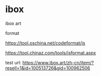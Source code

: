 # ibox
ibox art

format

https://tool.oschina.net/codeformat/js

https://tool.chinaz.com/tools/jsformat.aspx

test url:
https://www.ibox.art/zh-cn/item/?resell=1&id=100513726&gid=100962506